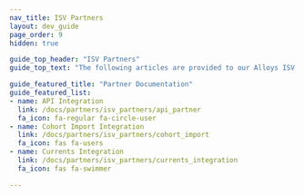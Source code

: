 ```yaml
---
nav_title: ISV Partners
layout: dev_guide
page_order: 9
hidden: true

guide_top_header: "ISV Partners"
guide_top_text: "The following articles are provided to our Alloys ISV partners to reference when developing a market integration with the Braze platform. Visit your corresponding partner integration document to get started!"

guide_featured_title: "Partner Documentation"
guide_featured_list:
- name: API Integration
  link: /docs/partners/isv_partners/api_partner
  fa_icon: fa-regular fa-circle-user
- name: Cohort Import Integration
  link: /docs/partners/isv_partners/cohort_import
  fa_icon: fas fa-users
- name: Currents Integration
  link: /docs/partners/isv_partners/currents_integration
  fa_icon: fas fa-swimmer

---
```

<br><br>
